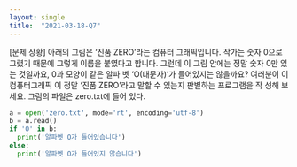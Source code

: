 ```yaml
---
layout: single
title:  "2021-03-18-Q7"
---
```


[문제 상황]
아래의 그림은 ‘진품 ZERO’라는 컴퓨터 그래픽입니다. 작가는 숫자
0으로 그렸기 때문에 그렇게 이름을 붙였다고 합니다. 그런데 이
그림 안에는 정말 숫자 0만 있는 것일까요, 0과 모양이 같은 알파
벳 ‘O(대문자)’가 들어있지는 않을까요? 여러분이 이 컴퓨터그래픽
이 정말 ‘진품 ZERO’라고 말할 수 있는지 판별하는 프로그램을 작
성해 보세요. 그림의 파일은 zero.txt에 들어 있다.

~~~python
a = open('zero.txt', mode='rt', encoding='utf-8')
b = a.read()
if 'O' in b:
  print('알파벳 O가 들어있습니다')
else:
  print('알파벳 O가 들어있지 않습니다')
~~~
